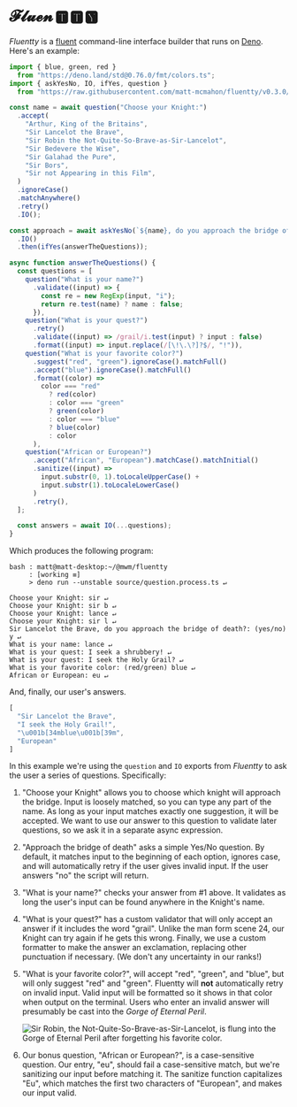 # 𝓕𝓵𝓾𝓮𝓷 🆃 🆃 🆈

*Fluentty* is a [fluent] command-line interface builder that runs on [Deno].
Here's an example:

```javascript
import { blue, green, red }
  from "https://deno.land/std@0.76.0/fmt/colors.ts";
import { askYesNo, IO, ifYes, question }
  from "https://raw.githubusercontent.com/matt-mcmahon/fluentty/v0.3.0/module.ts";

const name = await question("Choose your Knight:")
  .accept(
    "Arthur, King of the Britains",
    "Sir Lancelot the Brave",
    "Sir Robin the Not-Quite-So-Brave-as-Sir-Lancelot",
    "Sir Bedevere the Wise",
    "Sir Galahad the Pure",
    "Sir Bors",
    "Sir not Appearing in this Film",
  )
  .ignoreCase()
  .matchAnywhere()
  .retry()
  .IO();

const approach = await askYesNo(`${name}, do you approach the bridge of death?`)
  .IO()
  .then(ifYes(answerTheQuestions));

async function answerTheQuestions() {
  const questions = [
    question("What is your name?")
      .validate((input) => {
        const re = new RegExp(input, "i");
        return re.test(name) ? name : false;
      }),
    question("What is your quest?")
      .retry()
      .validate((input) => /grail/i.test(input) ? input : false)
      .format((input) => input.replace(/[\!\.\?]?$/, "!")),
    question("What is your favorite color?")
      .suggest("red", "green").ignoreCase().matchFull()
      .accept("blue").ignoreCase().matchFull()
      .format((color) =>
        color === "red"
          ? red(color)
          : color === "green"
          ? green(color)
          : color === "blue"
          ? blue(color)
          : color
      ),
    question("African or European?")
      .accept("African", "European").matchCase().matchInitial()
      .sanitize((input) =>
        input.substr(0, 1).toLocaleUpperCase() +
        input.substr(1).toLocaleLowerCase()
      )
      .retry(),
  ];

  const answers = await IO(...questions);
}
```

Which produces the following program:

```text
bash : matt@matt-desktop:~/@mwm/fluentty
     : [working ≡]
     > deno run --unstable source/question.process.ts ↵

Choose your Knight: sir ↵
Choose your Knight: sir b ↵
Choose your Knight: lance ↵
Choose your Knight: sir l ↵
Sir Lancelot the Brave, do you approach the bridge of death?: (yes/no) y ↵
What is your name: lance ↵
What is your quest: I seek a shrubbery! ↵
What is your quest: I seek the Holy Grail? ↵
What is your favorite color: (red/green) blue ↵
African or European: eu ↵
```

And, finally, our user's answers.

```js
[
  "Sir Lancelot the Brave",
  "I seek the Holy Grail!",
  "\u001b[34mblue\u001b[39m",
  "European"
]
```

In this example we're using the `question` and `IO` exports from *Fluentty* to
ask the user a series of questions. Specifically:

1. "Choose your Knight" allows you to choose which knight will approach the
   bridge. Input is loosely matched, so you can type any part of the name. As
   long as your input matches exactly one suggestion, it will be accepted. We
   want to use our answer to this question to validate later questions, so we
   ask it in a separate async expression.

2. "Approach the bridge of death" asks a simple Yes/No question. By default, it
   matches input to the beginning of each option, ignores case, and will
   automatically retry if the user gives invalid input. If the user answers "no"
   the script will return.

3. "What is your name?" checks your answer from #1 above. It validates as long
   the user's input can be found anywhere in the Knight's name.

4. "What is your quest?" has a custom validator that will only accept an answer
   if it includes the word "grail". Unlike the man form scene 24, our Knight can
   try again if he gets this wrong. Finally, we use a custom formatter to make
   the answer an exclamation, replacing other punctuation if necessary. (We
   don't any uncertainty in our ranks!)

5. "What is your favorite color?", will accept "red", "green", and "blue", but
   will only suggest "red" and "green". Fluentty will **not** automatically
   retry on invalid input. Valid input will be formatted so it
   shows in that color when output on the terminal. Users who enter an invalid
   answer will presumably be cast into the *Gorge of Eternal Peril*.

   ![
     Sir Robin, the Not-Quite-So-Brave-as-Sir-Lancelot, is flung into the
     *Gorge of Eternal Peril* after forgetting his favorite color.
    ][gif]

6. Our bonus question, "African or European?", is a case-sensitive question.
   Our entry, "eu", should fail a case-sensitive match, but we're sanitizing our
   input before matching it. The sanitize function capitalizes "Eu", which
   matches the first two characters of "European", and makes our input valid.

[fluent]: https://dev.to/shoupn/what-is-a-fluent-api-2m4f
[deno]: https://deno.land/
[gif]: https://i.makeagif.com/media/2-07-2016/-FG4XC.gif
